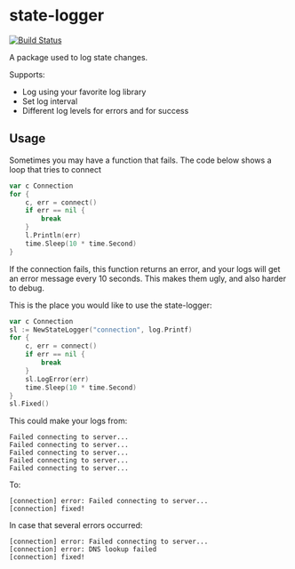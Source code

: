 # state-logger

[![Build Status](https://travis-ci.org/posener/state-logger.svg?branch=master)](https://travis-ci.org/posener/state-logger)

A package used to log state changes.

Supports:
* Log using your favorite log library
* Set log interval
* Different log levels for errors and for success

## Usage

Sometimes you may have a function that fails.
The code below shows a loop that tries to connect

```go
var c Connection
for {
    c, err = connect()
    if err == nil {
        break
    }
    l.Println(err)
    time.Sleep(10 * time.Second)
}
```

If the connection fails, this function returns an error, and
your logs will get an error message every 10 seconds.
This makes them ugly, and also harder to debug.

This is the place you would like to use the state-logger:

```go
var c Connection
sl := NewStateLogger("connection", log.Printf)
for {
    c, err = connect()
    if err == nil {
        break
    }
    sl.LogError(err)
    time.Sleep(10 * time.Second)
}
sl.Fixed()
```

This could make your logs from:

```
Failed connecting to server...
Failed connecting to server...
Failed connecting to server...
Failed connecting to server...
Failed connecting to server...
```

To:
```
[connection] error: Failed connecting to server... 
[connection] fixed!
```

In case that several errors occurred:
```
[connection] error: Failed connecting to server... 
[connection] error: DNS lookup failed
[connection] fixed!
```
